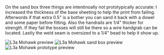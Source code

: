 On the sand box three things are intentinoally not prototypically accurate:  I increased the thickness of the base sheeting to help the print from failing.  Afterwords if that extra 0.5" is a bother you can sand it back with a dowel and some paper before fitting.  Also the handrails are 1/4" thicker for strength.  If they fail the bosses will still be there so a wire handgrab can be located.  Lastly the weld seam is oversized to a 1/4" bead to help it show up.

![L3a Mohawk preview](https://github.com/user-attachments/assets/3cc7dc0a-b2bf-4bda-bd73-aa2da9c97164)
![L3a Mohawk sand box preview](https://github.com/user-attachments/assets/98aa88de-42d3-42b9-aaf5-259252b6f8ea)
![L3a Mohawk prototype preview](https://github.com/user-attachments/assets/4c30fce1-e978-41cf-b3cc-6b247c973a70)
